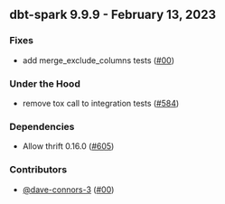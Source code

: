 ## dbt-spark 9.9.9 - February 13, 2023

### Fixes

- add merge_exclude_columns tests ([#00](https://github.com/dbt-labs/dbt-spark/issues/00))

### Under the Hood

- remove tox call to integration tests ([#584](https://github.com/dbt-labs/dbt-spark/issues/584))

### Dependencies

- Allow thrift 0.16.0 ([#605](https://github.com/dbt-labs/dbt-spark/pull/605))

### Contributors
- [@dave-connors-3](https://github.com/dave-connors-3) ([#00](https://github.com/dbt-labs/dbt-spark/issues/00))
